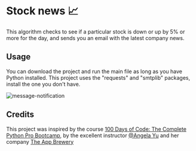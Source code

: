 # Stock news 📈

This algorithm checks to see if a particular stock is down or up by 5% or more for the day, and sends you an email with the latest company news.

## Usage

You can download the project and run the main file as long as you have Python installed. This project uses the "requests" and "smtplib" packages, install the one you don't have.

![message-notification](https://github.com/daniel-lgs/rain-alert/assets/122944322/a9c977bf-de5b-4b65-8d77-463bbab840b1)

## Credits
This project was inspired by the course [100 Days of Code: The Complete Python Pro Bootcamp](https://www.udemy.com/course/100-days-of-code/), by the excellent instructor [@Angela Yu](https://github.com/angelabauer) and her company [The App Brewery](https://appbrewery.com/)
